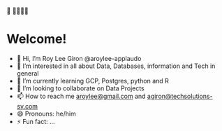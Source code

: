 🥇
🏃🏽‍♂️‍➡️

# Welcome!
- 👋 Hi, I’m Roy Lee Giron @aroylee-applaudo
- 👀 I’m interested in all about Data, Databases, information and Tech in general
- 🌱 I’m currently learning GCP, Postgres, python and R
- 💞️ I’m looking to collaborate on Data Projects
- 📫 How to reach me aroylee@gmail.com and agiron@techsolutions-sv.com
- 😄 Pronouns: he/him
- ⚡ Fun fact: ...

<!---
aroylee-applaudo/aroylee-applaudo is a ✨ special ✨ repository because its `README.md` (this file) appears on your GitHub profile.
You can click the Preview link to take a look at your changes.
--->
